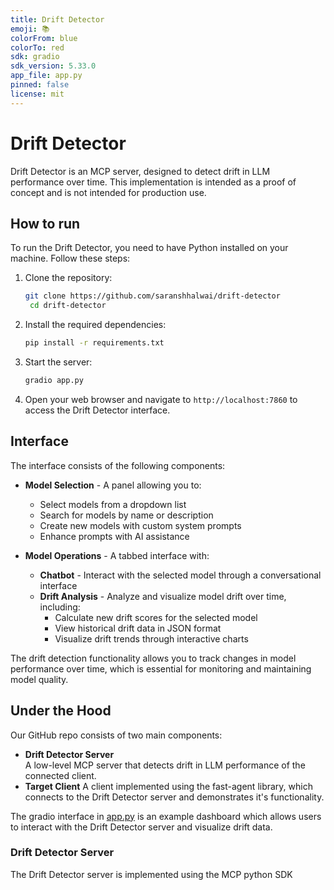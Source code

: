 ```yaml
---
title: Drift Detector
emoji: 📚
colorFrom: blue
colorTo: red
sdk: gradio
sdk_version: 5.33.0
app_file: app.py
pinned: false
license: mit
---
```


# Drift Detector
Drift Detector is an MCP server, designed to detect drift in LLM performance over time. 
This implementation is intended as a proof of concept and is not intended for production use.

## How to run

To run the Drift Detector, you need to have Python installed on your machine. Follow these steps:

1. Clone the repository:
   ```bash
   git clone https://github.com/saranshhalwai/drift-detector
    cd drift-detector
    ```
2. Install the required dependencies:
    ```bash
    pip install -r requirements.txt
    ```
3. Start the server:
    ```bash
   gradio app.py
    ```
4. Open your web browser and navigate to `http://localhost:7860` to access the Drift Detector interface.

## Interface

The interface consists of the following components:
- **Model Selection** - A panel allowing you to:
  - Select models from a dropdown list
  - Search for models by name or description
  - Create new models with custom system prompts
  - Enhance prompts with AI assistance

- **Model Operations** - A tabbed interface with:
  - **Chatbot** - Interact with the selected model through a conversational interface
  - **Drift Analysis** - Analyze and visualize model drift over time, including:
    - Calculate new drift scores for the selected model
    - View historical drift data in JSON format
    - Visualize drift trends through interactive charts

The drift detection functionality allows you to track changes in model performance over time, which is essential for monitoring and maintaining model quality.

## Under the Hood

Our GitHub repo consists of two main components:

- **Drift Detector Server**  
    A low-level MCP server that detects drift in LLM performance of the connected client.
- **Target Client**
    A client implemented using the fast-agent library, which connects to the Drift Detector server and demonstrates it's functionality.

The gradio interface in [app.py](app.py) is an example dashboard which allows users to interact with the Drift Detector server and visualize drift data.

### Drift Detector Server

The Drift Detector server is implemented using the MCP python SDK
    